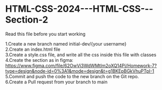 # HTML-CSS-2024---HTML-CSS---Section-2

Read this file before you start working

1.Create a new branch named initial-dev/{your username}<br>
2.Create an index.html file<br>
3.Create a style.css file, and write all the css inside this file with classes<br>
4.Create the section as in figma: https://www.figma.com/file/62OwVi3WdWMtlm2oXQ14Pi/Homework-7?type=design&node-id=0%3A1&mode=design&t=g1BKEpBGkVhuPTpI-1<br>
5.Commit and push the code to the new branch on the Git repo.<br>
6.Create a Pull request from your branch to main
